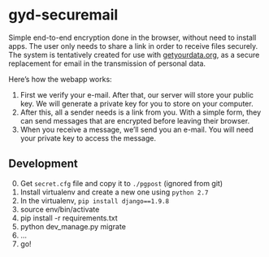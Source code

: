 # gyd-securemail

Simple end-to-end encryption done in the browser, without need to install apps. The user only needs to share a link in order to receive files securely. The system is tentatively created for use with [getyourdata.org](getyourdata.org), as a secure replacement for email in the transmission of personal data.

Here’s how the webapp works:

1. First we verify your e-mail. After that, our server will store your public key. We will generate a private key for you to store on your computer.
2. After this, all a sender needs is a link from you. With a simple form, they can send messages that are encrypted before leaving their browser.
3. When you receive a message, we’ll send you an e-mail. You will need your private key to access the message. 


## Development

0. Get `secret.cfg` file and copy it to `./pgpost` (ignored from
   git)
1. Install virtualenv and create a new one using `python 2.7`
2. In the virtualenv, `pip install django==1.9.8`
3. source env/bin/activate
4. pip install -r requirements.txt
5. python dev_manage.py migrate
6. ...
7. go!
